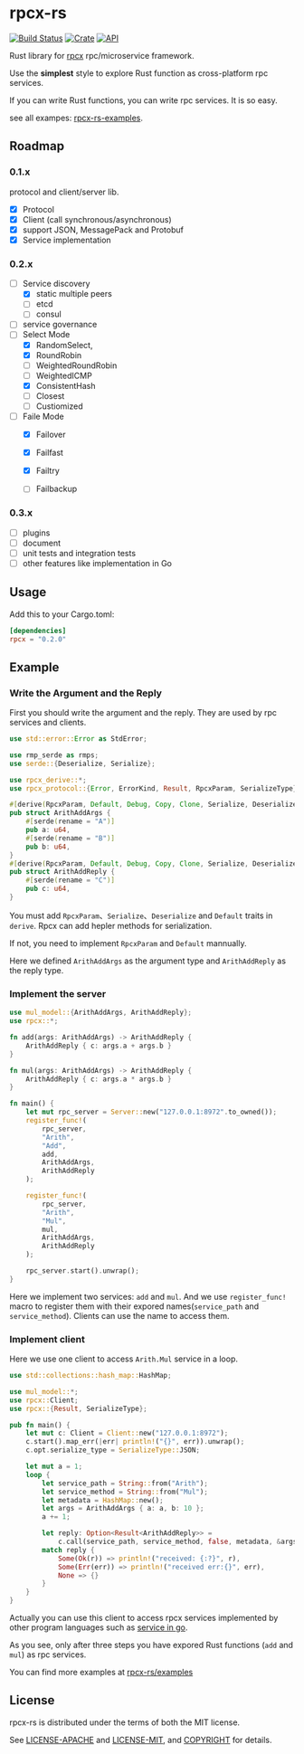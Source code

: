 # rpcx-rs

[![Build Status](https://travis-ci.org/smallnest/rpcx-rs.svg?branch=master)](https://travis-ci.org/smallnest/rpcx-rs)
[![Crate](https://img.shields.io/crates/v/rpcx.svg)](https://crates.io/crates/rpcx)
[![API](https://docs.rs/rpcx/badge.svg)](https://docs.rs/rpcx)

Rust library for [rpcx](https://rpcx.site) rpc/microservice framework.

Use the **simplest** style to explore Rust function as cross-platform rpc services.

If you can write Rust functions, you can write rpc services. It is so easy.


see all exampes: [rpcx-rs-examples](https://github.com/smallnest/rpcx-rs-examples).

## Roadmap

###  0.1.x

protocol and client/server lib.

- [x] Protocol
- [x] Client (call synchronous/asynchronous)
- [x] support JSON, MessagePack and Protobuf
- [x] Service implementation

### 0.2.x

- [ ] Service discovery
  - [x] static multiple peers 
  - [ ] etcd
  - [ ] consul
- [ ] service governance
 - [ ] Select Mode
   - [x] RandomSelect,
   - [x] RoundRobin
   - [ ] WeightedRoundRobin
   - [ ] WeightedICMP
   - [x] ConsistentHash
   - [ ] Closest
   - [ ] Custiomized
 - [ ] Faile Mode
   - [x] Failover
   - [x] Failfast
   - [x] Failtry
   - [ ] Failbackup


### 0.3.x

- [ ] plugins
- [ ] document
- [ ] unit tests and integration tests
- [ ] other features like implementation in Go

## Usage

Add this to your Cargo.toml:

```toml
[dependencies]
rpcx = "0.2.0"
```

## Example

### Write the Argument and the Reply

First you should write the argument and the reply. They are used by rpc services and clients.

```rust
use std::error::Error as StdError;

use rmp_serde as rmps; 
use serde::{Deserialize, Serialize};

use rpcx_derive::*;
use rpcx_protocol::{Error, ErrorKind, Result, RpcxParam, SerializeType};

#[derive(RpcxParam, Default, Debug, Copy, Clone, Serialize, Deserialize)]
pub struct ArithAddArgs {
    #[serde(rename = "A")]
    pub a: u64,
    #[serde(rename = "B")]
    pub b: u64,
}
#[derive(RpcxParam, Default, Debug, Copy, Clone, Serialize, Deserialize)]
pub struct ArithAddReply {
    #[serde(rename = "C")]
    pub c: u64,
}
```

You must add `RpcxParam`、`Serialize`、`Deserialize` and `Default` traits in `derive`. Rpcx can add hepler methods for serialization.

If not, you need to implement `RpcxParam` and `Default` mannually.

Here we defined `ArithAddArgs` as the argument type and `ArithAddReply` as the reply type.

### Implement the server

```rust
use mul_model::{ArithAddArgs, ArithAddReply};
use rpcx::*;

fn add(args: ArithAddArgs) -> ArithAddReply {
    ArithAddReply { c: args.a + args.b }
}

fn mul(args: ArithAddArgs) -> ArithAddReply {
    ArithAddReply { c: args.a * args.b }
}

fn main() {
    let mut rpc_server = Server::new("127.0.0.1:8972".to_owned());
    register_func!(
        rpc_server,
        "Arith",
        "Add",
        add,
        ArithAddArgs,
        ArithAddReply
    );

    register_func!(
        rpc_server,
        "Arith",
        "Mul",
        mul,
        ArithAddArgs,
        ArithAddReply
    );

    rpc_server.start().unwrap();
}
```
Here we implement two services: `add` and `mul`. And we use `register_func!` macro to register them with their expored names(`service_path` and `service_method`). Clients can use the name to access them.

### Implement client

Here we use one client to access `Arith.Mul` service in a loop.

```rust
use std::collections::hash_map::HashMap;

use mul_model::*;
use rpcx::Client;
use rpcx::{Result, SerializeType};

pub fn main() {
    let mut c: Client = Client::new("127.0.0.1:8972");
    c.start().map_err(|err| println!("{}", err)).unwrap();
    c.opt.serialize_type = SerializeType::JSON;

    let mut a = 1;
    loop {
        let service_path = String::from("Arith");
        let service_method = String::from("Mul");
        let metadata = HashMap::new();
        let args = ArithAddArgs { a: a, b: 10 };
        a += 1;

        let reply: Option<Result<ArithAddReply>> =
            c.call(service_path, service_method, false, metadata, &args);
        match reply {
            Some(Ok(r)) => println!("received: {:?}", r),
            Some(Err(err)) => println!("received err:{}", err),
            None => {}
        }
    }
}
```

Actually you can use this client to access rpcx services implemented by other program languages such as [service in go](https://github.com/rpcx-ecosystem/rpcx-examples3/tree/master/102basic).


As you see, only after three steps you have expored Rust functions (`add` and `mul`) as rpc services.

You can find more examples at [rpcx-rs/examples](https://github.com/smallnest/rpcx-rs/tree/master/examples)

## License

rpcx-rs is distributed under the terms of both the MIT license.

See [LICENSE-APACHE](LICENSE-APACHE) and [LICENSE-MIT](LICENSE-MIT), and
[COPYRIGHT](COPYRIGHT) for details.
